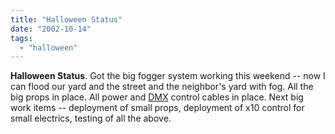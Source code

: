 ```yaml
---
title: "Halloween Status"
date: "2002-10-14"
tags: 
  - "halloween"
---
```


**Halloween Status**. Got the big fogger system working this weekend -- now I can flood our yard and the street and the neighbor's yard with fog. All the big props in place. All power and [DMX](http://www.usitt.org/DMX/DMX512.htm) control cables in place. Next big work items -- deployment of small props, deployment of x10 control for small electrics, testing of all the above.
